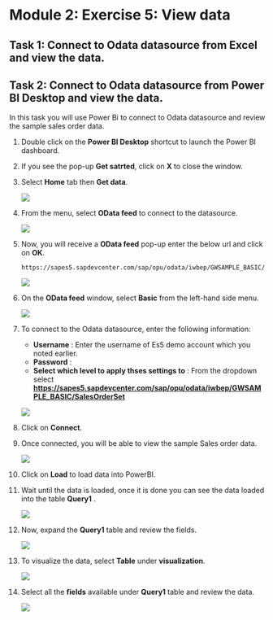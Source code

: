 # Module 2: Exercise 5:	View data 

## Task 1: Connect to Odata datasource from Excel and view the data. 

## Task 2: Connect to Odata datasource from Power BI Desktop and view the data.

In this task you will use Power Bi to connect to Odata datasource and review the sample sales order data.

1. Double click on the **Power BI Desktop** shortcut to launch the Power BI dashboard.

1. If you see the pop-up **Get satrted**, click on **X** to close the window.

1. Select **Home** tab then **Get data**.

   ![](https://github.com/CloudLabsAI-Azure/AIW-SAP-on-Azure/blob/main/media/M2-Ex5-powerbi-1.png?raw=true)
   
1. From the menu, select **OData feed** to connect to the datasource.

   ![](https://github.com/CloudLabsAI-Azure/AIW-SAP-on-Azure/blob/main/media/M2-Ex5-powerbi-2.png?raw=true)

1. Now, you will receive a **OData feed** pop-up enter the below url and click on **OK**.

   ```
   https://sapes5.sapdevcenter.com/sap/opu/odata/iwbep/GWSAMPLE_BASIC/SalesOrderSet
   ```

   ![](https://github.com/CloudLabsAI-Azure/AIW-SAP-on-Azure/blob/main/media/M2-Ex5-powerbi-3.png?raw=true)

1. On the **OData feed** window, select **Basic** from the left-hand side menu.

   ![](https://github.com/CloudLabsAI-Azure/AIW-SAP-on-Azure/blob/main/media/M2-Ex5-powerbi-4.png?raw=true)

1. To connect to the Odata datasource, enter the following information:

   - **Username** : Enter the username of Es5 demo account which you noted earlier.
   - **Password** : <inject key="AzureAdUserPassword"></inject>
   - **Select which level to apply thses settings to** : From the dropdown select **https://sapes5.sapdevcenter.com/sap/opu/odata/iwbep/GWSAMPLE_BASIC/SalesOrderSet**

   ![](https://github.com/CloudLabsAI-Azure/AIW-SAP-on-Azure/blob/main/media/M2-Ex5-powerbi-5.png?raw=true)
  
1. Click on **Connect**.

1. Once connected, you will be able to view the sample Sales order data.

   ![](https://github.com/CloudLabsAI-Azure/AIW-SAP-on-Azure/blob/main/media/M2-Ex5-powerbi-6.png?raw=true)

1. Click on **Load** to load data into PowerBI.

1. Wait until the data is loaded, once it is done you can see the data loaded into the table **Query1** .

   ![](https://github.com/CloudLabsAI-Azure/AIW-SAP-on-Azure/blob/main/media/M2-Ex5-powerbi-7.png?raw=true)

1. Now, expand the **Query1** table and review the fields.

   ![](https://github.com/CloudLabsAI-Azure/AIW-SAP-on-Azure/blob/main/media/M2-Ex5-powerbi-8.png?raw=true)

1. To visualize the data, select **Table** under **visualization**.

   ![](https://github.com/CloudLabsAI-Azure/AIW-SAP-on-Azure/blob/main/media/M2-Ex5-powerbi-9.png?raw=true)

1. Select all the **fields** available under **Query1** table and review the data.

   ![](https://github.com/CloudLabsAI-Azure/AIW-SAP-on-Azure/blob/main/media/M2-Ex5-powerbi-10.png?raw=true)


